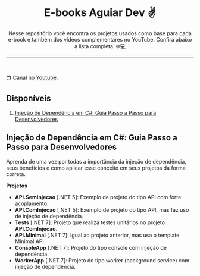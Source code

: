 <center>
  <p align="center">
    <!-- <img src="https://user-images.githubusercontent.com/20674439/158480674-3b8895e7-420e-4025-bd78-8058ba255476.png"  width="150" /> -->
  </p>  
  <h1 align="center">E-books Aguiar Dev ✌️</h1>
  <p align="center"> Nesse repositório você encontra os projetos usados como base para cada e-book e também dos vídeos complementares no YouTube. Confira abaixo a lista completa. 🌐💻
  </p>
</center>

--- 

<br />

📺 Canal no [Youtube](https://www.youtube.com/@AguiarDev91).

## Disponíveis

1. [Injeção de Dependência em C#: Guia Passo a Passo para Desenvolvedores](#injeção-de-dependência-em-c-guia-passo-a-passo-para-desenvolvedores)

## Injeção de Dependência em C#: Guia Passo a Passo para Desenvolvedores

Aprenda de uma vez por todas a importância da injeção de dependência, seus benefícios e como aplicar esse conceito em seus projetos da forma correta.

**Projetos**

- **API.SemInjecao** [.NET 5]: Exemplo de projeto do tipo API com forte acoplamento.
- **API.ComInjecao**  [.NET 5]: Exemplo de projeto do tipo API, mas faz uso de injeção de dependência.
- **Tests** [.NET 7]: Projeto que realiza testes unitários no projeto **API.ComInjecao**.
- **API.Minimal** [.NET 7]: Igual ao projeto anterior, mas usa o template Minimal API.
- **ConsoleApp** [.NET 7]: Projeto do tipo console com injeção de dependência.
- **WorkerApp** [.NET 7]: Projeto do tipo worker (background service) com injeção de dependência.